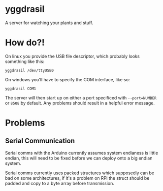 # yggdrasil

A server for watching your plants and stuff.


# How do?!

On linux you provide the USB file descriptor, which probably looks something like this:

`yggdrasil /dev/ttyUSB0`

On windows you'll have to specify the COM interface, like so:

`yggdrasil COM1`

The server will then start up on either a port specificed with `--port=NUMBER` or `8508` by default. Any problems should result in a helpful error message.


# Problems

## Serial Communication

Serial comms with the Arduino currently assumes system endianess is little endian, this will need to be fixed before we can deploy onto a big endian system.

Serial comms currently uses packed structures which supposedly can be bad on some architectures, if it's a problem on RPi the struct should be padded and copy to a byte array before transmission.
